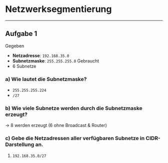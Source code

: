 # Netzwerksegmentierung
___
## Aufgabe 1
Gegeben
- **Netzadresse**: `192.168.35.0`
- **Subnetzmaske**: `255.255.255.0`
Gebraucht
- 6 Subnetze
### a) Wie lautet die Subnetzmaske?
- `255.255.255.224`
- `/27`
### b) Wie viele Subnetze werden durch die Subnetzmaske erzeugt?
→ 8 werden erzeugt (6 ohne Broadcast & Router)
### c) Gebe die Netzadressen aller verfügbaren Subnetze in CIDR-Darstellung an.
1. `192.168.35.0/27`